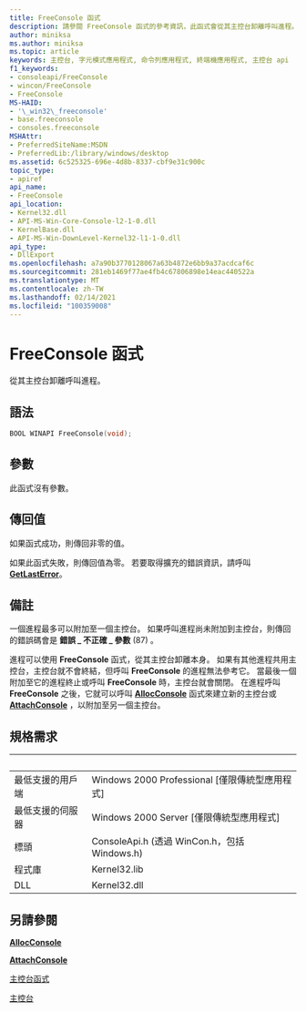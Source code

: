 ```yaml
---
title: FreeConsole 函式
description: 請參閱 FreeConsole 函式的參考資訊，此函式會從其主控台卸離呼叫進程。
author: miniksa
ms.author: miniksa
ms.topic: article
keywords: 主控台, 字元模式應用程式, 命令列應用程式, 終端機應用程式, 主控台 api
f1_keywords:
- consoleapi/FreeConsole
- wincon/FreeConsole
- FreeConsole
MS-HAID:
- '\_win32\_freeconsole'
- base.freeconsole
- consoles.freeconsole
MSHAttr:
- PreferredSiteName:MSDN
- PreferredLib:/library/windows/desktop
ms.assetid: 6c525325-696e-4d8b-8337-cbf9e31c900c
topic_type:
- apiref
api_name:
- FreeConsole
api_location:
- Kernel32.dll
- API-MS-Win-Core-Console-l2-1-0.dll
- KernelBase.dll
- API-MS-Win-DownLevel-Kernel32-l1-1-0.dll
api_type:
- DllExport
ms.openlocfilehash: a7a90b3770128067a63b4872e6bb9a37acdcaf6c
ms.sourcegitcommit: 281eb1469f77ae4fb4c67806898e14eac440522a
ms.translationtype: MT
ms.contentlocale: zh-TW
ms.lasthandoff: 02/14/2021
ms.locfileid: "100359008"
---
```

# <a name="freeconsole-function"></a>FreeConsole 函式

從其主控台卸離呼叫進程。

## <a name="syntax"></a>語法

```C
BOOL WINAPI FreeConsole(void);
```

## <a name="parameters"></a>參數

此函式沒有參數。

## <a name="return-value"></a>傳回值

如果函式成功，則傳回非零的值。

如果此函式失敗，則傳回值為零。 若要取得擴充的錯誤資訊，請呼叫 [**GetLastError**](/windows/win32/api/errhandlingapi/nf-errhandlingapi-getlasterror)。

## <a name="remarks"></a>備註

一個進程最多可以附加至一個主控台。 如果呼叫進程尚未附加到主控台，則傳回的錯誤碼會是 **錯誤 \_ 不正確 \_ 參數** (87) 。

進程可以使用 **FreeConsole** 函式，從其主控台卸離本身。 如果有其他進程共用主控台，主控台就不會終結，但呼叫 **FreeConsole** 的進程無法參考它。 當最後一個附加至它的進程終止或呼叫 **FreeConsole** 時，主控台就會關閉。 在進程呼叫 **FreeConsole** 之後，它就可以呼叫 [**AllocConsole**](allocconsole.md) 函式來建立新的主控台或 [**AttachConsole**](attachconsole.md) ，以附加至另一個主控台。

## <a name="requirements"></a>規格需求

| &nbsp; | &nbsp; |
|-|-|
| 最低支援的用戶端 | Windows 2000 Professional \[僅限傳統型應用程式\] |
| 最低支援的伺服器 | Windows 2000 Server \[僅限傳統型應用程式\] |
| 標頭 | ConsoleApi.h (透過 WinCon.h，包括 Windows.h) |
| 程式庫 | Kernel32.lib |
| DLL | Kernel32.dll |

## <a name="see-also"></a>另請參閱

[**AllocConsole**](allocconsole.md)

[**AttachConsole**](attachconsole.md)

[主控台函式](console-functions.md)

[主控台](consoles.md)